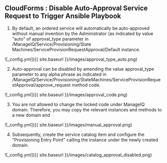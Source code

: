 ## CloudForms &#58; Disable Auto-Approval Service Request to Trigger Ansible Playbook

1. By default, an ordered service will automatically be auto-approved without manual invention by the Administrator (as indicated by value "auto" of approval_type parameter in /ManageIQ/Service/Provisioning/State Machines/ServiceProvisionRequestApproval/Default instance.

![_config.yml]({{ site.baseurl }}/images/approval_type_auto.png)

2. Auto-approval can be disabled by amending the value approval_type parameter to any alpha phrase as indicated in /ManageIQ/Service/Provisioning/StateMachines/ServiceProvisionRequestApproval/approve_request method code. 

![_config.yml]({{ site.baseurl }}/images/approval_code.png)

3. You are not allowed to change the locked code under ManageIQ domain. Therefore, you may copy the relevant instances and methods to a new domain and 

![_config.yml]({{ site.baseurl }}/images/manual_approval.png)

4. Subsequently, create the service catalog item and configure the "Provisioning Entry Point" calling the instance under the newly created domain.

![_config.yml]({{ site.baseurl }}/images/catalog_approval_disabled.png)
